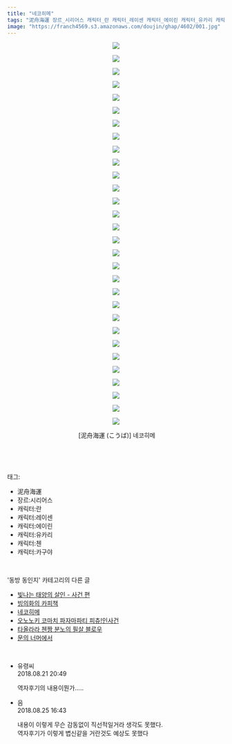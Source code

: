 ```yaml
---
title: "네코히메"
tags: "泥舟海運 장르_시리어스 캐릭터_란 캐릭터_레이센 캐릭터_에이린 캐릭터_유카리 캐릭터_첸 캐릭터_카구야 こうば 동방_동인지"
image: "https://franch4569.s3.amazonaws.com/doujin/ghap/4602/001.jpg"
---
```

<div class="article">
<p style="text-align: center; clear: none; float: none;"><img src="{{ site.imgserver2 }}/ghap/4602/001.jpg"/></p>
<p style="text-align: center; clear: none; float: none;"><img src="{{ site.imgserver2 }}/ghap/4602/002.jpg"/></p>
<p style="text-align: center; clear: none; float: none;"><img src="{{ site.imgserver2 }}/ghap/4602/003.jpg"/></p>
<p style="text-align: center; clear: none; float: none;"><img src="{{ site.imgserver2 }}/ghap/4602/004.jpg"/></p>
<p style="text-align: center; clear: none; float: none;"><img src="{{ site.imgserver2 }}/ghap/4602/005.jpg"/></p>
<p style="text-align: center; clear: none; float: none;"><img src="{{ site.imgserver2 }}/ghap/4602/006.jpg"/></p>
<p style="text-align: center; clear: none; float: none;"><img src="{{ site.imgserver2 }}/ghap/4602/007.jpg"/></p>
<p style="text-align: center; clear: none; float: none;"><img src="{{ site.imgserver2 }}/ghap/4602/008.jpg"/></p>
<p style="text-align: center; clear: none; float: none;"><img src="{{ site.imgserver2 }}/ghap/4602/009.jpg"/></p>
<p style="text-align: center; clear: none; float: none;"><img src="{{ site.imgserver2 }}/ghap/4602/010.jpg"/></p>
<p style="text-align: center; clear: none; float: none;"><img src="{{ site.imgserver2 }}/ghap/4602/011.jpg"/></p>
<p style="text-align: center; clear: none; float: none;"><img src="{{ site.imgserver2 }}/ghap/4602/012.jpg"/></p>
<p style="text-align: center; clear: none; float: none;"><img src="{{ site.imgserver2 }}/ghap/4602/013.jpg"/></p>
<p style="text-align: center; clear: none; float: none;"><img src="{{ site.imgserver2 }}/ghap/4602/014.jpg"/></p>
<p style="text-align: center; clear: none; float: none;"><img src="{{ site.imgserver2 }}/ghap/4602/015.jpg"/></p>
<p style="text-align: center; clear: none; float: none;"><img src="{{ site.imgserver2 }}/ghap/4602/016.jpg"/></p>
<p style="text-align: center; clear: none; float: none;"><img src="{{ site.imgserver2 }}/ghap/4602/017.jpg"/></p>
<p style="text-align: center; clear: none; float: none;"><img src="{{ site.imgserver2 }}/ghap/4602/018.jpg"/></p>
<p style="text-align: center; clear: none; float: none;"><img src="{{ site.imgserver2 }}/ghap/4602/019.jpg"/></p>
<p style="text-align: center; clear: none; float: none;"><img src="{{ site.imgserver2 }}/ghap/4602/020.jpg"/></p>
<p style="text-align: center; clear: none; float: none;"><img src="{{ site.imgserver2 }}/ghap/4602/021.jpg"/></p>
<p style="text-align: center; clear: none; float: none;"><img src="{{ site.imgserver2 }}/ghap/4602/022.jpg"/></p>
<p style="text-align: center; clear: none; float: none;"><img src="{{ site.imgserver2 }}/ghap/4602/023.jpg"/></p>
<p style="text-align: center; clear: none; float: none;"><img src="{{ site.imgserver2 }}/ghap/4602/024.jpg"/></p>
<p style="text-align: center; clear: none; float: none;"><img src="{{ site.imgserver2 }}/ghap/4602/025.jpg"/></p>
<p style="text-align: center; clear: none; float: none;"><img src="{{ site.imgserver2 }}/ghap/4602/026.jpg"/></p>
<p style="text-align: center; clear: none; float: none;"><img src="{{ site.imgserver2 }}/ghap/4602/027.jpg"/></p>
<p style="text-align: center; clear: none; float: none;"><img src="{{ site.imgserver2 }}/ghap/4602/028.jpg"/></p>
<p style="text-align: center; clear: none; float: none;"><img src="{{ site.imgserver2 }}/ghap/4602/029.jpg"/></p>
<p style="text-align: center; clear: none; float: none;"><img src="{{ site.imgserver2 }}/ghap/4602/030.jpg"/></p>
<p style="text-align: center; clear: none; float: none;"> [泥舟海運 (こうば)] 네코히메</p>
<p><br/></p>
</div><br/>
<div class="tagTrail">
<p>태그: </p>
<ul>
<li>泥舟海運</li>
<li>장르:시리어스</li>
<li>캐릭터:란</li>
<li>캐릭터:레이센</li>
<li>캐릭터:에이린</li>
<li>캐릭터:유카리</li>
<li>캐릭터:첸</li>
<li>캐릭터:카구야</li>
</ul>
</div><br/>
<div class="another">
<p>'동방 동인지' 카테고리의 다른 글</p>
<ul>
<li><a href="/ghap_4604">빛나는 태양의 살인 - 사건 편</a></li>
<li><a href="/ghap_4603">빙의화의 카피책</a></li>
<li><a href="/ghap_4602">네코히메</a></li>
<li><a href="/ghap_4599">오노노키 코마치 파자마파티 피츄!인사건</a></li>
<li><a href="/ghap_4598">타올라라 첸짱 분노의 필살 블로우</a></li>
<li><a href="/ghap_4595">문의 너머에서</a></li>
</ul>
</div><br/>
<div class="cb_module cb_fluid">
<div class="cb_wrt cb_profile">
<div class="comment">
<ul>
<li class="cb_thumb_off" id="comment15314127">
<div class="cb_comment_area">
<div class="cb_info_area">
<div class="cb_section">
<span class="cb_nick_name">유령씨</span>
</div>
<div class="cb_section">
<span class="cb_date">2018.08.21 20:49 </span>
</div>
</div>
<div class="cb_dsc_comment">
<p class="cb_dsc">
											역자후기의 내용이뭔가.....
										</p>
</div>
</div></li>
<li class="cb_thumb_off" id="comment15317300">
<div class="cb_comment_area">
<div class="cb_info_area">
<div class="cb_section">
<span class="cb_nick_name">음</span>
</div>
<div class="cb_section">
<span class="cb_date">2018.08.25 16:43 </span>
</div>
</div>
<div class="cb_dsc_comment">
<p class="cb_dsc">
											내용이 이렇게 무슨 감동없이 직선적일거라 생각도 못했다.<br/>
역자후기가 이렇게 볍신같을 거란것도 예상도 못했다
										</p>
</div>
</div></li>
</ul>
</div>
</div><!-- commentList close -->
</div><br/>
